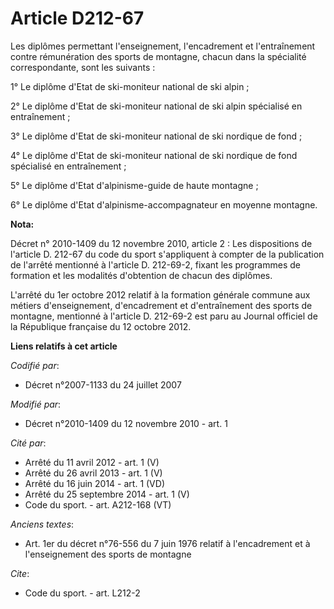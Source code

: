 # Article D212-67

Les diplômes permettant l'enseignement, l'encadrement et l'entraînement contre rémunération des sports de montagne, chacun
dans la spécialité correspondante, sont les suivants : 

1° Le diplôme d'Etat de ski-moniteur national de ski alpin ; 

2° Le diplôme d'Etat de ski-moniteur national de ski alpin spécialisé en entraînement ; 

3° Le diplôme d'Etat de ski-moniteur national de ski nordique de fond ; 

4° Le diplôme d'Etat de ski-moniteur national de ski nordique de fond spécialisé en entraînement ; 

5° Le diplôme d'Etat d'alpinisme-guide de haute montagne ; 

6° Le diplôme d'Etat d'alpinisme-accompagnateur en moyenne montagne.

**Nota:**

Décret n° 2010-1409 du 12 novembre 2010, article 2 : Les dispositions de l'article D. 212-67 du code du sport s'appliquent à
compter de la publication de l'arrêté mentionné à l'article D. 212-69-2, fixant les programmes de formation et les modalités
d'obtention de chacun des diplômes.

L'arrêté du 1er octobre 2012 relatif à la formation générale commune aux métiers d'enseignement, d'encadrement et
d'entraînement des sports de montagne, mentionné à l'article D. 212-69-2 est paru au Journal officiel de la République
française du 12 octobre 2012.

**Liens relatifs à cet article**

_Codifié par_:

  - Décret n°2007-1133 du 24 juillet 2007

_Modifié par_:

  - Décret n°2010-1409 du 12 novembre 2010 - art. 1

_Cité par_:

  - Arrêté du 11 avril 2012 - art. 1 (V)
  - Arrêté du 26 avril 2013 - art. 1 (V)
  - Arrêté du 16 juin 2014 - art. 1 (VD)
  - Arrêté du 25 septembre 2014 - art. 1 (V)
  - Code du sport. - art. A212-168 (VT)

_Anciens textes_:

  - Art. 1er du décret n°76-556 du 7 juin 1976 relatif à l'encadrement et à l'enseignement des sports de montagne

_Cite_:

  - Code du sport. - art. L212-2
